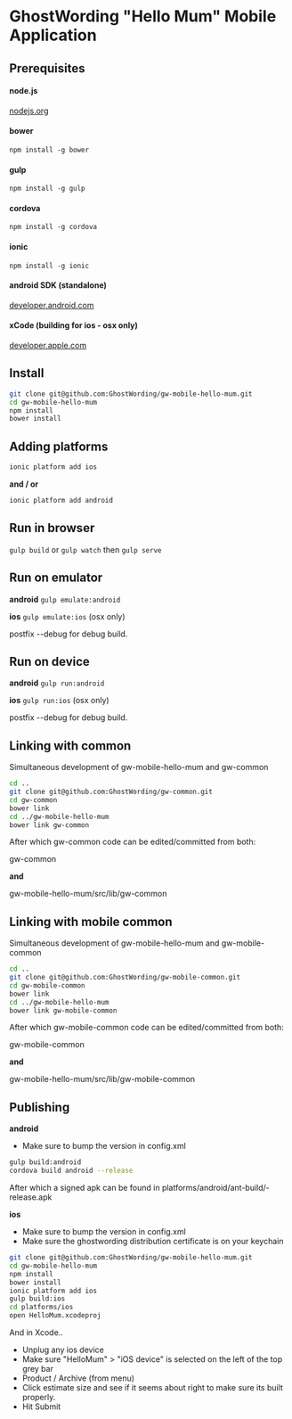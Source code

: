 GhostWording "Hello Mum" Mobile Application
===========================================

Prerequisites
-------------

#### node.js
[nodejs.org](http://nodejs.org)

#### bower
```npm install -g bower```

#### gulp
```npm install -g gulp```

#### cordova
```npm install -g cordova```

#### ionic
```npm install -g ionic```

#### android SDK (standalone)
[developer.android.com](https://developer.android.com/sdk/index.html?hl=i#download)

#### xCode (building for ios - osx only)
[developer.apple.com](https://developer.apple.com/xcode/downloads/)

Install
-------

```sh
git clone git@github.com:GhostWording/gw-mobile-hello-mum.git
cd gw-mobile-hello-mum
npm install
bower install
```

Adding platforms
----------------

```sh
ionic platform add ios
```
**and / or**

```sh
ionic platform add android
```

Run in browser
--------------

```gulp build``` or ```gulp watch``` then ```gulp serve```

Run on emulator
---------------

**android**
```gulp emulate:android```

**ios**
```gulp emulate:ios``` (osx only)

postfix --debug for debug build.

Run on device
-------------

**android**
```gulp run:android```

**ios**
```gulp run:ios``` (osx only)

postfix --debug for debug build.

Linking with common
-------------------

Simultaneous development of gw-mobile-hello-mum and gw-common

```sh
cd ..
git clone git@github.com:GhostWording/gw-common.git
cd gw-common
bower link
cd ../gw-mobile-hello-mum
bower link gw-common
```

After which gw-common code can be edited/committed from both:

gw-common 

**and**

gw-mobile-hello-mum/src/lib/gw-common

Linking with mobile common
--------------------------

Simultaneous development of gw-mobile-hello-mum and gw-mobile-common

```sh
cd ..
git clone git@github.com:GhostWording/gw-mobile-common.git
cd gw-mobile-common
bower link
cd ../gw-mobile-hello-mum
bower link gw-mobile-common
```

After which gw-mobile-common code can be edited/committed from both:

gw-mobile-common 

**and**

gw-mobile-hello-mum/src/lib/gw-mobile-common

Publishing
----------

**android**

* Make sure to bump the version in config.xml

```sh
gulp build:android
cordova build android --release
```
<enter keystore password>

After which a signed apk can be found in platforms/android/ant-build/<app>-release.apk

**ios**

* Make sure to bump the version in config.xml
* Make sure the ghostwording distribution certificate is on your keychain

```sh
git clone git@github.com:GhostWording/gw-mobile-hello-mum.git
cd gw-mobile-hello-mum
npm install
bower install
ionic platform add ios
gulp build:ios
cd platforms/ios
open HelloMum.xcodeproj
```

And in Xcode..

* Unplug any ios device
* Make sure "HelloMum" > "iOS device" is selected on the left of the top grey bar
* Product / Archive (from menu)
* Click estimate size and see if it seems about right to make sure its built properly.
* Hit Submit
